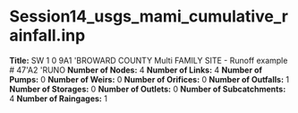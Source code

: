 # Session14_usgs_mami_cumulative_rainfall.inp
**Title:**  SW 1 0 9A1 'BROWARD COUNTY Multi FAMILY SITE - Runoff example # 47'A2 'RUNO
**Number of Nodes:** 4
**Number of Links:** 4
**Number of Pumps:** 0
**Number of Weirs:** 0
**Number of Orifices:** 0
**Number of Outfalls:** 1
**Number of Storages:** 0
**Number of Outlets:** 0
**Number of Subcatchments:** 4
**Number of Raingages:** 1
